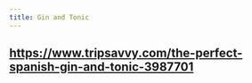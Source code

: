 ```yaml
---
title: Gin and Tonic
---
```


## https://www.tripsavvy.com/the-perfect-spanish-gin-and-tonic-3987701
